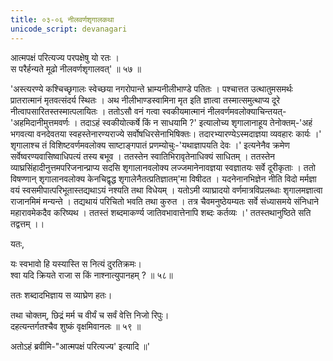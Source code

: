 ```yaml
---
title: ०३-०६ नीलवर्णशृगालकथा
unicode_script: devanagari
---
```


आत्मपक्षं परित्यज्य परपक्षेषु यो रतः ।  
स परैर्हन्यते मूढो नीलवर्णशृगालवत्' ॥ ५७ ॥

'अस्त्यरण्ये कश्चिच्छृगालः स्वेच्छया नगरोपान्ते भ्राम्यनीलीभाण्डे पतितः । पश्चात्तत उत्थातुमसमर्थः प्रातरात्मानं मृतवत्संदर्य स्थितः । अथ नीलीभाण्डस्वामिना मृत इति ज्ञात्वा तस्मात्समुत्थाप्य दूरे नीत्वापसारितस्तस्मात्पलायितः । ततोऽसौ वनं गत्वा स्वकीयमात्मानं नीलवर्णमवलोक्याचिन्तयत्-'अहमिदानीमुत्तमवर्णः । तदाऽहं स्वकीयोत्कर्षे किं न साधयामि ?' इत्यालोच्य शृगालानाहूय तेनोक्तम्-'अहं भगवत्या वनदेवतया स्वहस्तेनारण्यराज्ये सर्वोषधिरसेनाभिषिक्तः। तदारभ्यारण्येऽस्मदाज्ञया व्यवहारः कार्यः ।' शृगालाश्च तं विशिष्टवर्णमवलोक्य साष्टाङ्गपातं प्रणम्योचुः-'यथाज्ञापयति देवः ।' इत्यनेनैव क्रमेण सर्वेष्वरण्यवासिष्वाधिपत्यं तस्य बभूव । ततस्तेन स्वातिभिरावृतेनाधिक्यं साधितम् । ततस्तेन व्याघ्रसिंहादीनुत्तमपरिजनान्प्राप्य सदसि शृगालानवलोक्य
लज्जमानेनावज्ञया स्वज्ञातयः सर्वे दूरीकृताः । ततो विषण्णान् शृगालानवलोक्य केनचिद्वृद्ध शृगालेनैतत्प्रतिज्ञातम्'मा विषीदत । यदनेनानभिज्ञेन नीति विदो मर्मज्ञा वयं स्वसमीपात्परिभूतास्तद्यथाऽयं नश्यति तथा विधेयम् । यतोऽमी व्याघ्रादयो वर्णमात्रविप्रलब्धाः शृगालमज्ञात्वा राजानमिमं मन्यन्ते । तद्यथायं परिचितो भवति तथा कुरुत । तत्र चैवमनुष्ठेयम्यतः सर्वे संध्यासमये संनिधाने महारावमेकदैव करिष्यथ । ततस्तं शब्दमाकर्ण्य जातिवभावात्तेनापि शब्दः कर्तव्यः ।' ततस्तथानुष्ठिते सति तद्वत्तम् ।।

यतः,

यः स्वभावो हि यस्यास्ति स नित्यं दुरतिक्रमः।  
श्वा यदि क्रियते राजा स किं नाश्नात्युपानहम् ? ॥ ५८॥

ततः शब्दादभिज्ञाय स व्याघ्रेण हतः।  

तथा चोक्तम्,
छिद्रं मर्म च वीर्यं च सर्वं वेत्ति निजो रिपुः।  
दहत्यन्तर्गतश्चैव शुष्कं वृक्षमिवानलः ॥ ५९ ॥

अतोऽहं ब्रवीमि-"आत्मपक्षं परित्यज्य' इत्यादि ॥' 
